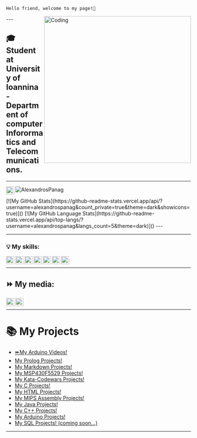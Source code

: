 ```
Hello friend, welcome to my page!👋
```


<img align="right" alt="Coding" width="400" src="https://media.giphy.com/media/l2R09a5L5Bb6ppV7y/giphy.gif">
---

## 🎓 Student at University of Ioannina - Department of computer Inforormatics and Telecommunications.



---
<img align="left" alt="GITHUB" width="22px" src="https://cdn.jsdelivr.net/npm/simple-icons@3.13.0/icons/github.svg" /> 
<p align="left"> <img src="https://komarev.com/ghpvc/?username=AlexandrosPanag01&label=Profile%20views&color=129e00&style=plastic" alt="AlexandrosPanag" /> </p>
[![My GitHub Stats](https://github-readme-stats.vercel.app/api/?username=alexandrospanag&count_private=true&theme=dark&showicons=true)]()
[![My GitHub Language Stats](https://github-readme-stats.vercel.app/api/top-langs/?username=alexandrospanag&langs_count=5&theme=dark)]()
---



---
### 💡 My skills:
<img align="left" alt="CPLUSPLUS" width="22px" src="https://cdn.jsdelivr.net/npm/simple-icons@3.13.0/icons/cplusplus.svg" />
<img align="left" alt="C" width="22px" src="https://cdn.jsdelivr.net/npm/simple-icons@3.13.0/icons/c.svg" />
<img align="left" alt="SQL" width="22px" src="https://cdn.jsdelivr.net/npm/simple-icons@3.13.0/icons/sqlite.svg" />
<img align="left" alt="HTML5" width="22px" src="https://cdn.jsdelivr.net/npm/simple-icons@3.13.0/icons/html5.svg" />
<img align="left" alt="JAVA" width="22px" src="https://cdn.jsdelivr.net/npm/simple-icons@3.13.0/icons/java.svg" />
<img align="left" alt="ARDUINO" width="22px" src="https://cdn.jsdelivr.net/npm/simple-icons@3.13.0/icons/arduino.svg" />
<img align="left" alt="MARKDOWN" width="22px" src="https://cdn.jsdelivr.net/npm/simple-icons@3.13.0/icons/markdown.svg" />

<br />

---
## ⏩ My media:

<img align="left" alt="GITHUB" width="22px" src="https://cdn.jsdelivr.net/npm/simple-icons@3.13.0/icons/github.svg" />
<img align="left" alt="YOUTUBE" width="22px" src="https://cdn.jsdelivr.net/npm/simple-icons@3.13.0/icons/youtube.svg" />



<br />



---
# 📚 My Projects

<!-- BLOG-POST-LIST:START -->
- [⏩My Arduino Videos!](https://www.youtube.com/channel/UCDx0FOsFIXT_cS27CZ3vAuA)
- [My Prolog Projects!](https://github.com/AlexandrosPanag/My_Prolog_Projects)
- [My Markdown Projects!](https://github.com/AlexandrosPanag/Markdown_Projects)
- [My MSP430F5529 Projects!](https://github.com/AlexandrosPanag/Ti-launch-pad-with-MSP430-MCU)
- [My Kata-Codewars Projects!](https://github.com/AlexandrosPanag/C-Project-Codewars)
- [My C Projects!](https://github.com/AlexandrosPanag/My-C-Projects)
- [My HTML Projects!](https://github.com/AlexandrosPanag/HTML-Start)
- [My MIPS Assembly Projects!](https://github.com/AlexandrosPanag/My-MIPS-Assembly-Projects)
- [My Java Projects!](https://github.com/AlexandrosPanag/My-Java-Projects)
- [My C++ Projects!](https://github.com/AlexandrosPanag/My_CPlusPlus_Projects)
- [My Arduino Projects!](https://github.com/AlexandrosPanag/My_Arduino_UNO_R3_ATmega328P_Projects)
- [My SQL Projects! (coming soon...)]()
<!-- BLOG-POST-LIST:END -->


---


[GITHUB]:https://github.com/AlexandrosPanag


